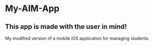 # My-AIM-App

## This app is made with the user in mind!

 My modified version of a mobile iOS application for managing students.
